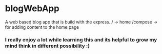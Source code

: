 # blogWebApp
A web based blog app that is build with the express.
/ -> home
/compose -> for adding content to the home page 

<h3> I really enjoy a lot while learning this and its helpful to grow my mind think in different possibility :) </h3>
